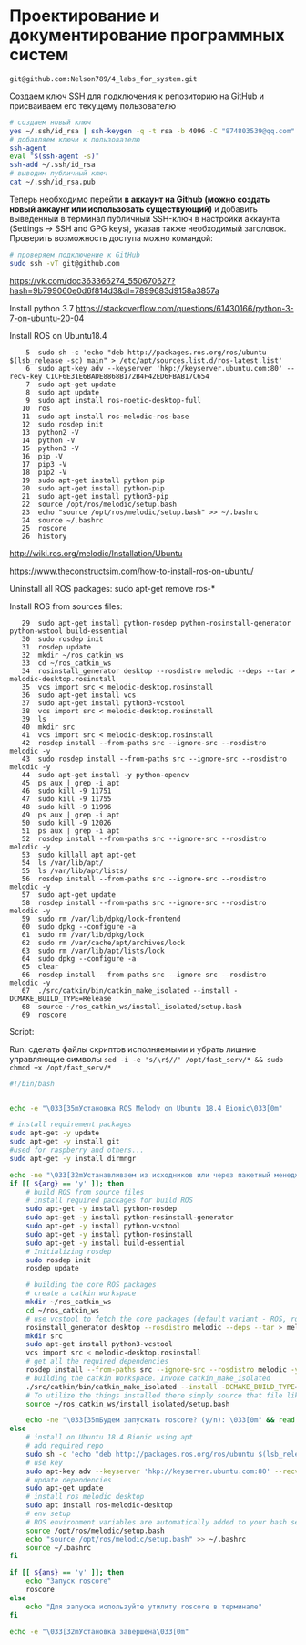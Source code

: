 # Проектирование и документирование программных систем

```
git@github.com:Nelson789/4_labs_for_system.git
```

Создаем ключ SSH для подключения к репозиторию на GitHub и присваиваем его текущему пользователю
```bash
# создаем новый ключ
yes ~/.ssh/id_rsa | ssh-keygen -q -t rsa -b 4096 -C "874803539@qq.com" -N '' > /dev/null
# добавляем ключи к пользователю
ssh-agent
eval "$(ssh-agent -s)"
ssh-add ~/.ssh/id_rsa
# выводим публичный ключ
cat ~/.ssh/id_rsa.pub
```

Теперь необходимо перейти **в аккаунт на Github (можно создать новый аккаунт или использовать существующий)** и добавить выведенный в терминал публичный SSH-ключ в настройки аккаунта (Settings -> SSH and GPG keys), указав также необходимый заголовок.
Проверить возможность доступа можно командой:

```bash
# проверяем подключение к GitHub
sudo ssh -vT git@github.com
```

https://vk.com/doc363366274_550670627?hash=9b799060e0d6f814d3&dl=7899683d9158a3857a

Install python 3.7
https://stackoverflow.com/questions/61430166/python-3-7-on-ubuntu-20-04


Install ROS on Ubuntu18.4
```
    5  sudo sh -c 'echo "deb http://packages.ros.org/ros/ubuntu $(lsb_release -sc) main" > /etc/apt/sources.list.d/ros-latest.list'
    6  sudo apt-key adv --keyserver 'hkp://keyserver.ubuntu.com:80' --recv-key C1CF6E31E6BADE8868B172B4F42ED6FBAB17C654
    7  sudo apt-get update
    8  sudo apt update
    9  sudo apt install ros-noetic-desktop-full
   10  ros
   11  sudo apt install ros-melodic-ros-base
   12  sudo rosdep init
   13  python2 -V
   14  python -V
   15  python3 -V
   16  pip -V
   17  pip3 -V
   18  pip2 -V
   19  sudo apt-get install python pip
   20  sudo apt-get install python-pip
   21  sudo apt-get install python3-pip
   22  source /opt/ros/melodic/setup.bash
   23  echo "source /opt/ros/melodic/setup.bash" >> ~/.bashrc
   24  source ~/.bashrc
   25  roscore
   26  history
```

http://wiki.ros.org/melodic/Installation/Ubuntu

https://www.theconstructsim.com/how-to-install-ros-on-ubuntu/

Uninstall all ROS packages:
sudo apt-get remove ros-*

Install ROS from sources files:
```
   29  sudo apt-get install python-rosdep python-rosinstall-generator python-wstool build-essential
   30  sudo rosdep init
   31  rosdep update
   32  mkdir ~/ros_catkin_ws
   33  cd ~/ros_catkin_ws
   34  rosinstall_generator desktop --rosdistro melodic --deps --tar > melodic-desktop.rosinstall
   35  vcs import src < melodic-desktop.rosinstall
   36  sudo apt-get install vcs
   37  sudo apt-get install python3-vcstool
   38  vcs import src < melodic-desktop.rosinstall
   39  ls
   40  mkdir src
   41  vcs import src < melodic-desktop.rosinstall
   42  rosdep install --from-paths src --ignore-src --rosdistro melodic -y
   43  sudo rosdep install --from-paths src --ignore-src --rosdistro melodic -y
   44  sudo apt-get install -y python-opencv
   45  ps aux | grep -i apt
   46  sudo kill -9 11751
   47  sudo kill -9 11755
   48  sudo kill -9 11996
   49  ps aux | grep -i apt
   50  sudo kill -9 12026
   51  ps aux | grep -i apt
   52  rosdep install --from-paths src --ignore-src --rosdistro melodic -y
   53  sudo killall apt apt-get
   54  ls /var/lib/apt/
   55  ls /var/lib/apt/lists/
   56  rosdep install --from-paths src --ignore-src --rosdistro melodic -y
   57  sudo apt-get update
   58  rosdep install --from-paths src --ignore-src --rosdistro melodic -y
   59  sudo rm /var/lib/dpkg/lock-frontend
   60  sudo dpkg --configure -a
   61  sudo rm /var/lib/dpkg/lock
   62  sudo rm /var/cache/apt/archives/lock
   63  sudo rm /var/lib/apt/lists/lock
   64  sudo dpkg --configure -a
   65  clear
   66  rosdep install --from-paths src --ignore-src --rosdistro melodic -y
   67  ./src/catkin/bin/catkin_make_isolated --install -DCMAKE_BUILD_TYPE=Release
   68  source ~/ros_catkin_ws/install_isolated/setup.bash
   69  roscore

```

Script:

Run:
сделать файлы скриптов исполняемыми и убрать лишние управляющие символы
```sed -i -e 's/\r$//' /opt/fast_serv/* && sudo chmod +x /opt/fast_serv/*```


```bash
#!/bin/bash


echo -e "\033[35mУстановка ROS Melody on Ubuntu 18.4 Bionic\033[0m"

# install requirement packages
sudo apt-get -y update
sudo apt-get -y install git
#used for raspberry and others...
sudo apt-get -y install dirmngr

echo -ne "\033[32mУстанавливаем из исходников или через пакетный менеджер? (y - из исходников/n - через apt): \033[0m" && read arg
if [[ ${arg} == 'y' ]]; then
	# build ROS from source files
	# install required packages for build ROS
	sudo apt-get -y install python-rosdep
	sudo apt-get -y install python-rosinstall-generator 
	sudo apt-get -y install python-vcstool 
	sudo apt-get -y install python-rosinstall 
	sudo apt-get -y install build-essential
	# Initializing rosdep
	sudo rosdep init
	rosdep update

	# building the core ROS packages
	# create a catkin workspace
	mkdir ~/ros_catkin_ws
	cd ~/ros_catkin_ws
	# use vcstool to fetch the core packages (default variant - ROS, rqt, rviz, and robot-generic libraries)
	rosinstall_generator desktop --rosdistro melodic --deps --tar > melodic-desktop.rosinstall
	mkdir src
	sudo apt-get install python3-vcstool
	vcs import src < melodic-desktop.rosinstall
	# get all the required dependencies
	rosdep install --from-paths src --ignore-src --rosdistro melodic -y
	# building the catkin Workspace. Invoke catkin_make_isolated
	./src/catkin/bin/catkin_make_isolated --install -DCMAKE_BUILD_TYPE=Release
	# To utilize the things installed there simply source that file like so
	source ~/ros_catkin_ws/install_isolated/setup.bash

	echo -ne "\033[35mБудем запускать roscore? (y/n): \033[0m" && read ans
else
	# install on Ubuntu 18.4 Bionic using apt 
	# add required repo
	sudo sh -c 'echo "deb http://packages.ros.org/ros/ubuntu $(lsb_release -sc) main" > /etc/apt/sources.list.d/ros-latest.list'
	# use key
	sudo apt-key adv --keyserver 'hkp://keyserver.ubuntu.com:80' --recv-key C1CF6E31E6BADE8868B172B4F42ED6FBAB17C654
	# update dependencies
	sudo apt-get update
	# install ros melodic desktop
	sudo apt install ros-melodic-desktop
	# env setup
	# ROS environment variables are automatically added to your bash session every time a new shell is launched
	source /opt/ros/melodic/setup.bash
	echo "source /opt/ros/melodic/setup.bash" >> ~/.bashrc
	source ~/.bashrc
fi

if [[ ${ans} == 'y' ]]; then
	echo "Запуск roscore"
	roscore
else
	echo "Для запуска используйте утилиту roscore в терминале"
fi

echo -e "\033[32mУстановка завершена\033[0m"
```
